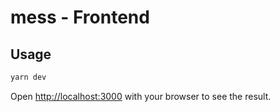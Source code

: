# mess - Frontend

## Usage

```sh
yarn dev
```

Open [http://localhost:3000](http://localhost:3000) with your browser to see the result.
